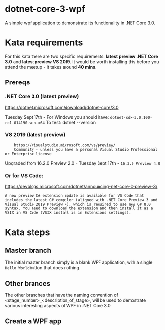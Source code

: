# dotnet-core-3-wpf
A simple wpf application to demonstrate its functionality in .NET Core 3.0. 


# Kata requirements

For this kata there are two specific requirements: **latest preview .NET Core 3.0** and **latest preview VS 2019**. It would be worth installing this before you attend the meetup - it takes around **40 mins**. 

## Prereqs

### .NET Core 3.0 (latest preview)

https://dotnet.microsoft.com/download/dotnet-core/3.0

Tuesday Sept 17th - For Windows you should have: `dotnet-sdk-3.0.100-rc1-014190-win-x64`
To test:
dotnet --version

### VS 2019 (latest preview)

		https://visualstudio.microsoft.com/vs/preview/
		Community - unless you have a personal Visual Studio Professional or Enterprise license
		
Upgraded from 16.2.0 Preview 2.0
		- Tuesday Sept 17th
		- `16.3.0 Preview 4.0`

### Or for VS Code:
https://devblogs.microsoft.com/dotnet/announcing-net-core-3-preview-3/

`A new preview C# extension update is available for VS Code that includes the latest C# compiler (aligned with .NET Core Preview 3 and Visual Studio 2019 Preview 4), which is required to use new C# 8.0 syntax. You need to download the extension and then install it as a VSIX in VS Code (VSIX install is in Extensions settings).
`

# Kata steps

## Master branch

The initial master branch simply is a blank WPF application, with a single `Hello World`button that does nothing.

## Other brances

The other branches that have the naming convention of <stage_number>_<description_of_stage>, will be used to demostrate various interesting aspects of WPF in .NET Core 3.0

## Create a WPF app

